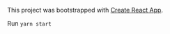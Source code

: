 This project was bootstrapped with [Create React App](https://github.com/facebook/create-react-app).

Run `yarn start`
